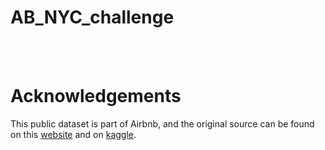 # AB_NYC_challenge
</br>
</br>

<h1>Acknowledgements</h1>
This public dataset is part of Airbnb, and the original source can be found on this <a href="http://insideairbnb.com/">website</a> and on <a href="https://www.kaggle.com/dgomonov/new-york-city-airbnb-open-data">kaggle</a>.
